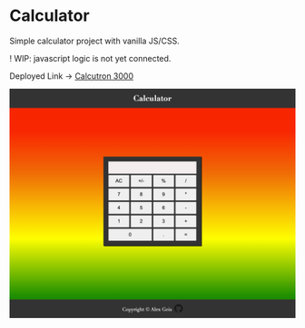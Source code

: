 # Calculator

Simple calculator project with vanilla JS/CSS.

! WIP: javascript logic is not yet connected.

Deployed Link &rarr; [Calcutron 3000](https://alexgeis.github.io/Calculator/)

![Calcultron 3000 Screenshot](/assets/Calcutron-3000.png)
